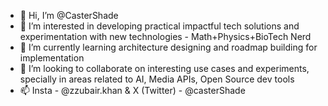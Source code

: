 - 👋 Hi, I’m @CasterShade
- 👀 I’m interested in developing practical impactful tech solutions and experimentation with new technologies - Math+Physics+BioTech Nerd 
- 🌱 I’m currently learning architecture designing and roadmap building for implementation
- 💞️ I’m looking to collaborate on interesting use cases and experiments, specially in areas related to AI, Media APIs, Open Source dev tools
- 📫 Insta - @zzubair.khan & X (Twitter) - @casterShade

<!---
CasterShade/CasterShade is a ✨ special ✨ repository because its `README.md` (this file) appears on your GitHub profile.
You can click the Preview link to take a look at your changes.
--->
